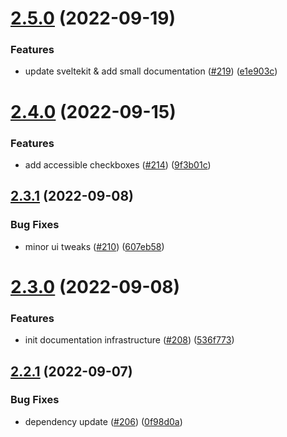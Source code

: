 # [2.5.0](https://github.com/EddieHubCommunity/good-first-issue-finder/compare/v2.4.0...v2.5.0) (2022-09-19)


### Features

* update sveltekit & add small documentation ([#219](https://github.com/EddieHubCommunity/good-first-issue-finder/issues/219)) ([e1e903c](https://github.com/EddieHubCommunity/good-first-issue-finder/commit/e1e903cdcbc5d0be306c855e5f800db7e20afa5e))



# [2.4.0](https://github.com/EddieHubCommunity/good-first-issue-finder/compare/v2.3.1...v2.4.0) (2022-09-15)


### Features

* add accessible checkboxes ([#214](https://github.com/EddieHubCommunity/good-first-issue-finder/issues/214)) ([9f3b01c](https://github.com/EddieHubCommunity/good-first-issue-finder/commit/9f3b01cd3108ef21e9b7c687bdf8adae1ac8e3aa))



## [2.3.1](https://github.com/EddieHubCommunity/good-first-issue-finder/compare/v2.3.0...v2.3.1) (2022-09-08)


### Bug Fixes

* minor ui tweaks ([#210](https://github.com/EddieHubCommunity/good-first-issue-finder/issues/210)) ([607eb58](https://github.com/EddieHubCommunity/good-first-issue-finder/commit/607eb585e1b5379b9a8c3209f0429f8ba89de291))



# [2.3.0](https://github.com/EddieHubCommunity/good-first-issue-finder/compare/v2.2.1...v2.3.0) (2022-09-08)


### Features

* init documentation infrastructure ([#208](https://github.com/EddieHubCommunity/good-first-issue-finder/issues/208)) ([536f773](https://github.com/EddieHubCommunity/good-first-issue-finder/commit/536f77319bb8812208a31bb5805b3096f270708d))



## [2.2.1](https://github.com/EddieHubCommunity/good-first-issue-finder/compare/v2.2.0...v2.2.1) (2022-09-07)


### Bug Fixes

* dependency update ([#206](https://github.com/EddieHubCommunity/good-first-issue-finder/issues/206)) ([0f98d0a](https://github.com/EddieHubCommunity/good-first-issue-finder/commit/0f98d0ab2c788673d617b4234bca5798ebd17b27))



